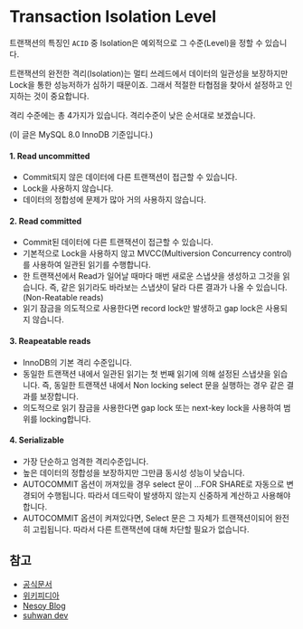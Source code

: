 # Transaction Isolation Level

트랜잭션의 특징인 `ACID` 중 Isolation은 예외적으로 그 수준(Level)을 정할 수 있습니다.

트랜잭션의 완전한 격리(Isolation)는 멀티 쓰레드에서 데이터의 일관성을 보장하지만 Lock을 통한 성능저하가 심하기 때문이죠. 그래서 적절한 타협점을 찾아서 설정하고 인지하는 것이 중요합니다.

격리 수준에는 총 4가지가 있습니다. 격리수준이 낮은 순서대로 보겠습니다.

(이 글은 MySQL 8.0 InnoDB 기준입니다.)

#### 1. Read uncommitted

- Commit되지 않은 데이터에 다른 트랜잭션이 접근할 수 있습니다.
- Lock을 사용하지 않습니다.
- 데이터의 정합성에 문제가 많아 거의 사용하지 않습니다.

#### 2. Read committed

- Commit된 데이터에 다른 트랜잭션이 접근할 수 있습니다.
- 기본적으로 Lock을 사용하지 않고 MVCC(Multiversion Concurrency control)를 사용하여 일관된 읽기를 수행합니다.
- 한 트랜잭션에서 Read가 일어날 때마다 매번 새로운 스냅샷을 생성하고 그것을 읽습니다. 즉, 같은 읽기라도 바라보는 스냅샷이 달라 다른 결과가 나올 수 있습니다.(Non-Reatable reads)
- 읽기 잠금을 의도적으로 사용한다면 record lock만 발생하고 gap lock은 사용되지 않습니다.

#### 3. Reapeatable reads

- InnoDB의 기본 격리 수준입니다.
- 동일한 트랜잭션 내에서 일관된 읽기는 첫 번째 읽기에 의해 설정된 스냅샷을 읽습니다. 즉, 동일한 트랜잭션 내에서 Non locking select 문을 실행하는 경우 같은 결과를 보장합니다.
- 의도적으로 읽기 잠금을 사용한다면 gap lock 또는 next-key lock을 사용하여 범위를 locking합니다.

#### 4. Serializable

- 가장 단순하고 엄격한 격리수준입니다.
- 높은 데이터의 정합성을 보장하지만 그만큼 동시성 성능이 낮습니다.
- AUTOCOMMIT 옵션이 꺼져있을 경우 select 문이 ...FOR SHARE로 자동으로 변경되어 수행됩니다. 따라서 데드락이 발생하지 않는지 신중하게 계산하고 사용해야 합니다. 
- AUTOCOMMIT 옵션이 켜져있다면, Select 문은 그 자체가 트랜잭션이되어 완전히 고립됩니다. 따라서 다른 트랜잭션에 대해 차단할 필요가 없습니다.


## 참고

- [공식문서](https://dev.mysql.com/doc/refman/8.0/en/innodb-transaction-isolation-levels.html#isolevel_serializable)
- [위키피디아](https://en.wikipedia.org/wiki/Isolation_(database_systems))
- [Nesoy Blog](https://nesoy.github.io/articles/2019-05/Database-Transaction-isolation)
- [suhwan dev](https://suhwan.dev/2019/06/09/transaction-isolation-level-and-lock/)